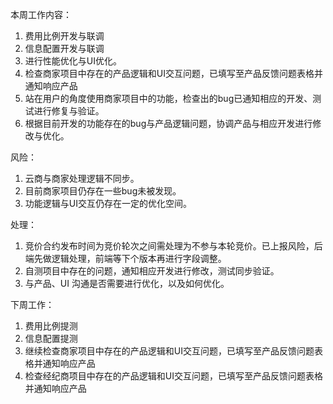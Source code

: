 本周工作内容：

1. 费用比例开发与联调
2. 信息配置开发与联调
3.  进行性能优化与UI优化。
4. 检查商家项目中存在的产品逻辑和UI交互问题，已填写至产品反馈问题表格并通知响应产品
5. 站在用户的角度使用商家项目中的功能，检查出的bug已通知相应的开发、测试进行修复与验证。
6. 根据目前开发的功能存在的bug与产品逻辑问题，协调产品与相应开发进行修改与优化。



风险：

1. 云商与商家处理逻辑不同步。
2. 目前商家项目仍存在一些bug未被发现。
3. 功能逻辑与UI交互仍存在一定的优化空间。



处理：

1. 竞价合约发布时间为竞价轮次之间需处理为不参与本轮竞价。已上报风险，后端先做逻辑处理，前端等下个版本再进行字段调整。
2. 自测项目中存在的问题，通知相应开发进行修改，测试同步验证。
3. 与产品、UI 沟通是否需要进行优化，以及如何优化。



下周工作：

1. 费用比例提测
2. 信息配置提测
3. 继续检查商家项目中存在的产品逻辑和UI交互问题，已填写至产品反馈问题表格并通知响应产品
4. 检查经纪商项目中存在的产品逻辑和UI交互问题，已填写至产品反馈问题表格并通知响应产品





